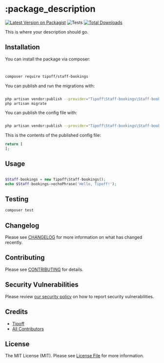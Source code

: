 # :package_description


[![Latest Version on Packagist](https://img.shields.io/packagist/v/tipoff/staff-bookings.svg?style=flat-square)](https://packagist.org/packages/tipoff/staff-bookings)
![Tests](https://github.com/tipoff/staff-bookings/workflows/Tests/badge.svg)
[![Total Downloads](https://img.shields.io/packagist/dt/tipoff/staff-bookings.svg?style=flat-square)](https://packagist.org/packages/tipoff/staff-bookings)

This is where your description should go.

## Installation

You can install the package via composer:

```bash


composer require tipoff/staff-bookings
```

You can publish and run the migrations with:

```bash

php artisan vendor:publish --provider="Tipoff\Staff-bookings\Staff-bookingsServiceProvider" --tag="migrations"
php artisan migrate
```

You can publish the config file with:
```bash

php artisan vendor:publish --provider="Tipoff\Staff-bookings\Staff-bookingsServiceProvider" --tag="config"
```

This is the contents of the published config file:

```php
return [
];
```

## Usage

```php

$Staff-bookings = new Tipoff\Staff-bookings();
echo $Staff-bookings->echoPhrase('Hello, Tipoff!');
```

## Testing

```bash
composer test
```

## Changelog

Please see [CHANGELOG](CHANGELOG.md) for more information on what has changed recently.

## Contributing

Please see [CONTRIBUTING](.github/CONTRIBUTING.md) for details.

## Security Vulnerabilities

Please review [our security policy](../../security/policy) on how to report security vulnerabilities.

## Credits


- [Tipoff](https://github.com/tipoff)
- [All Contributors](../../contributors)

## License

The MIT License (MIT). Please see [License File](LICENSE.md) for more information.
